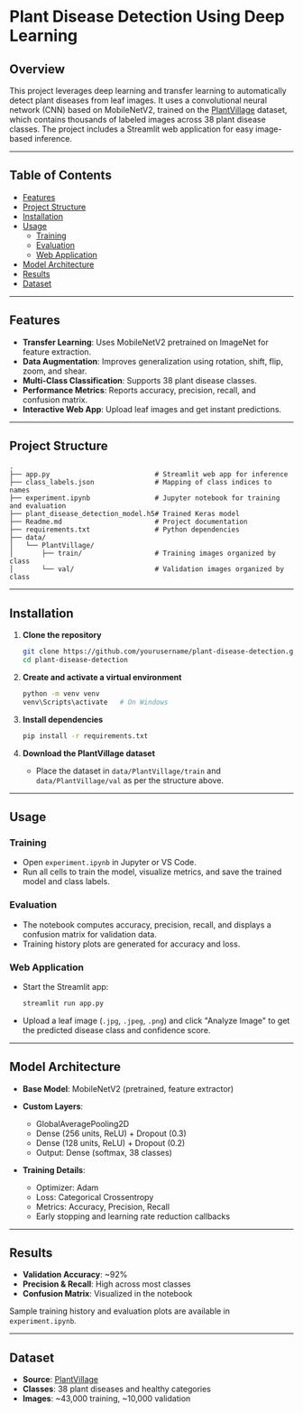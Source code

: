 # Plant Disease Detection Using Deep Learning

## Overview

This project leverages deep learning and transfer learning to automatically detect plant diseases from leaf images. It uses a convolutional neural network (CNN) based on MobileNetV2, trained on the [PlantVillage](https://www.kaggle.com/datasets/mohitsingh1804/plantvillage) dataset, which contains thousands of labeled images across 38 plant disease classes. The project includes a Streamlit web application for easy image-based inference.

---

## Table of Contents

- [Features](#features)
- [Project Structure](#project-structure)
- [Installation](#installation)
- [Usage](#usage)
  - [Training](#training)
  - [Evaluation](#evaluation)
  - [Web Application](#web-application)
- [Model Architecture](#model-architecture)
- [Results](#results)
- [Dataset](#dataset)


---

## Features

- **Transfer Learning**: Uses MobileNetV2 pretrained on ImageNet for feature extraction.
- **Data Augmentation**: Improves generalization using rotation, shift, flip, zoom, and shear.
- **Multi-Class Classification**: Supports 38 plant disease classes.
- **Performance Metrics**: Reports accuracy, precision, recall, and confusion matrix.
- **Interactive Web App**: Upload leaf images and get instant predictions.

---

## Project Structure

```
.
├── app.py                          # Streamlit web app for inference
├── class_labels.json               # Mapping of class indices to names
├── experiment.ipynb                # Jupyter notebook for training and evaluation
├── plant_disease_detection_model.h5# Trained Keras model
├── Readme.md                       # Project documentation
├── requirements.txt                # Python dependencies
├── data/
│   └── PlantVillage/
│       ├── train/                  # Training images organized by class
│       └── val/                    # Validation images organized by class
```

---

## Installation

1. **Clone the repository**
   ```sh
   git clone https://github.com/yourusername/plant-disease-detection.git
   cd plant-disease-detection
   ```

2. **Create and activate a virtual environment**
   ```sh
   python -m venv venv
   venv\Scripts\activate   # On Windows
   ```

3. **Install dependencies**
   ```sh
   pip install -r requirements.txt
   ```

4. **Download the PlantVillage dataset**
   - Place the dataset in `data/PlantVillage/train` and `data/PlantVillage/val` as per the structure above.

---

## Usage

### Training

- Open `experiment.ipynb` in Jupyter or VS Code.
- Run all cells to train the model, visualize metrics, and save the trained model and class labels.

### Evaluation

- The notebook computes accuracy, precision, recall, and displays a confusion matrix for validation data.
- Training history plots are generated for accuracy and loss.

### Web Application

- Start the Streamlit app:
  ```sh
  streamlit run app.py
  ```
- Upload a leaf image (`.jpg`, `.jpeg`, `.png`) and click "Analyze Image" to get the predicted disease class and confidence score.

---

## Model Architecture

- **Base Model**: MobileNetV2 (pretrained, feature extractor)
- **Custom Layers**:
  - GlobalAveragePooling2D
  - Dense (256 units, ReLU) + Dropout (0.3)
  - Dense (128 units, ReLU) + Dropout (0.2)
  - Output: Dense (softmax, 38 classes)

- **Training Details**:
  - Optimizer: Adam
  - Loss: Categorical Crossentropy
  - Metrics: Accuracy, Precision, Recall
  - Early stopping and learning rate reduction callbacks

---

## Results

- **Validation Accuracy**: ~92%
- **Precision & Recall**: High across most classes
- **Confusion Matrix**: Visualized in the notebook

Sample training history and evaluation plots are available in `experiment.ipynb`.

---

## Dataset

- **Source**: [PlantVillage](https://www.kaggle.com/datasets/mohitsingh1804/plantvillage)
- **Classes**: 38 plant diseases and healthy categories
- **Images**: ~43,000 training, ~10,000 validation

